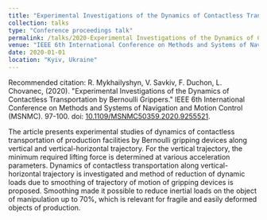 ```yaml
---
title: "Experimental Investigations of the Dynamics of Contactless Transportation by Bernoulli Grippers"
collection: talks
type: "Conference proceedings talk"
permalink: /talks/2020-Experimental Investigations of the Dynamics of Contactless Transportation by Bernoulli Grippers
venue: "IEEE 6th International Conference on Methods and Systems of Navigation and Motion Control"
date: 2020-01-01
location: "Kyiv, Ukraine"
---
```

Recommended citation: R. Mykhailyshyn, V. Savkiv, F. Duchon, L. Chovanec,  (2020). "Experimental Investigations of the Dynamics of Contactless Transportation by Bernoulli Grippers." IEEE 6th International Conference on Methods and Systems of Navigation and Motion Control (MSNMC). 97-100. doi: [10.1109/MSNMC50359.2020.9255521](https://ieeexplore.ieee.org/abstract/document/9255521?casa_token=iZW_ZgK7BW8AAAAA:g2cgpfsLsBVeoMVRGFIoKz_Dx5fwsesT-NFtiA9JE5hIqX-pL4i5tu4zSIamQuOA9PA6GQU0kw). 

The article presents experimental studies of dynamics of contactless transportation of production facilities by Bernoulli gripping devices along vertical and vertical-horizontal trajectory. For the vertical trajectory, the minimum required lifting force is determined at various acceleration parameters. Dynamics of contactless transportation along vertical-horizontal trajectory is investigated and method of reduction of dynamic loads due to smoothing of trajectory of motion of gripping devices is proposed. Smoothing made it possible to reduce inertial loads on the object of manipulation up to 70%, which is relevant for fragile and easily deformed objects of production.